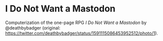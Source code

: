 # I Do Not Want a Mastodon
Computerization of the one-page RPG _I Do Not Want a Mastodon_ by @deathbybadger (original: https://twitter.com/deathbybadger/status/1591115086453952512/photo/1).
